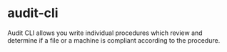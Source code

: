 # audit-cli
Audit CLI allows you write individual procedures which review and determine if a file or a machine is compliant according to the procedure.
